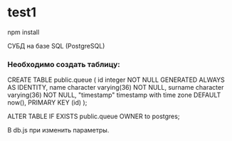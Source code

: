 # test1

npm install

СУБД на базе SQL (PostgreSQL)
### Необходимо создать таблицу:
CREATE TABLE public.queue
(
    id integer NOT NULL GENERATED ALWAYS AS IDENTITY,
    name character varying(36) NOT NULL,
    surname character varying(36) NOT NULL,
    "timestamp" timestamp with time zone DEFAULT now(),
    PRIMARY KEY (id)
);

ALTER TABLE IF EXISTS public.queue
    OWNER to postgres;
    
В db.js при изменить параметры.
